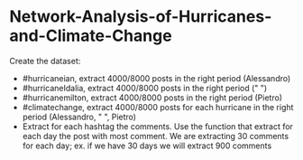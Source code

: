 # Network-Analysis-of-Hurricanes-and-Climate-Change
Create the dataset:
 - #hurricaneian, extract 4000/8000 posts in the right period (Alessandro)
 - #hurricaneIdalia, extract 4000/8000 posts in the right period (" ")
 - #hurricanemilton, extract 4000/8000 posts in the right period  (Pietro)
 - #climatechange, extract 4000/8000 posts for each hurricane in the right period (Alessandro, " ", Pietro)
 - Extract for each hashtag the comments. Use the function that extract for each day the post with most comment. We are extracting 30 comments for each day; ex. if we have 30 days we will extract 900 comments
